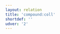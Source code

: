 ```yaml
---
layout: relation
title: 'compound:coll'
shortdef: ''
udver: '2'
---
```

<!-- Interlanguage links updated Út zář 29 20:31:47 CEST 2020 -->
